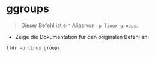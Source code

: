 # ggroups

> Dieser Befehl ist ein Alias von `-p linux groups`.

- Zeige die Dokumentation für den originalen Befehl an:

`tldr -p linux groups`
